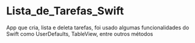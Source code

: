 # Lista_de_Tarefas_Swift
App que cria, lista e deleta tarefas, foi usado algumas funcionalidades do Swift como UserDefaults, TableView, entre outros métodos
